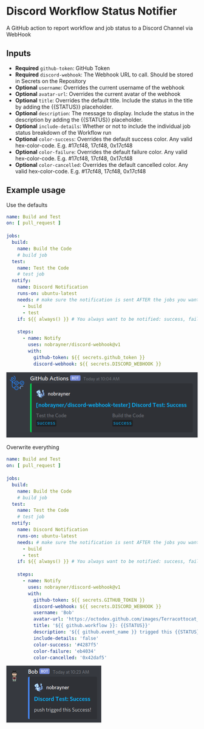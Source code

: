 # Discord Workflow Status Notifier

A GitHub action to report workflow and job status to a Discord Channel via WebHook

## Inputs

- **Required** `github-token`: GitHub Token
- **Required** `discord-webhook`: The Webhook URL to call. Should be stored in Secrets on the Repository
- **Optional** `username`: Overrides the current username of the webhook
- **Optional** `avatar-url`: Overrides the current avatar of the webhook
- **Optional** `title`: Overrides the default title. Include the status in the title by adding the {{STATUS}} placeholder.
- **Optional** `description`: The message to display. Include the status in the description by adding the {{STATUS}} placeholder.
- **Optional** `include-details`: Whether or not to include the individual job status breakdown of the Workflow run
- **Optional** `color-success`: Overrides the default success color. Any valid hex-color-code. E.g. #17cf48, 17cf48, 0x17cf48
- **Optional** `color-failure`: Overrides the default failure color. Any valid hex-color-code. E.g. #17cf48, 17cf48, 0x17cf48
- **Optional** `color-cancelled`: Overrides the default cancelled color. Any valid hex-color-code. E.g. #17cf48, 17cf48, 0x17cf48

## Example usage

Use the defaults

```yaml
name: Build and Test
on: [ pull_request ]

jobs:
  build:
    name: Build the Code
    # build job
  test:
    name: Test the Code
    # test job
  notify:
    name: Discord Notification
    runs-on: ubuntu-latest
    needs: # make sure the notification is sent AFTER the jobs you want included have completed
      - build
      - test
    if: ${{ always() }} # You always want to be notified: success, failure, or cancelled
    
    steps:
      - name: Notify
        uses: nobrayner/discord-webhook@v1
        with:
          github-token: ${{ secrets.github_token }}
          discord-webhook: ${{ secrets.DISCORD_WEBHOOK }}
```

![defaults](./docs/defaults.png)

Overwrite everything

```yaml
name: Build and Test
on: [ pull_request ]

jobs:
  build:
    name: Build the Code
    # build job
  test:
    name: Test the Code
    # test job
  notify:
    name: Discord Notification
    runs-on: ubuntu-latest
    needs: # make sure the notification is sent AFTER the jobs you want included have completed
      - build
      - test
    if: ${{ always() }} # You always want to be notified: success, failure, or cancelled

    steps:
      - name: Notify
        uses: nobrayner/discord-webhook@v1
        with:
          github-token: ${{ secrets.GITHUB_TOKEN }}
          discord-webhook: ${{ secrets.DISCORD_WEBHOOK }}
          username: 'Bob'
          avatar-url: 'https://octodex.github.com/images/Terracottocat_Single.png'
          title: '${{ github.workflow }}: {{STATUS}}'
          description: '${{ github.event_name }} trigged this {{STATUS}}!'
          include-details: 'false'
          color-success: '#4287f5'
          color-failure: 'eb4034'
          color-cancelled: '0x42daf5'
```

![overwrite-everything](./docs/overwrite-everything.png)
